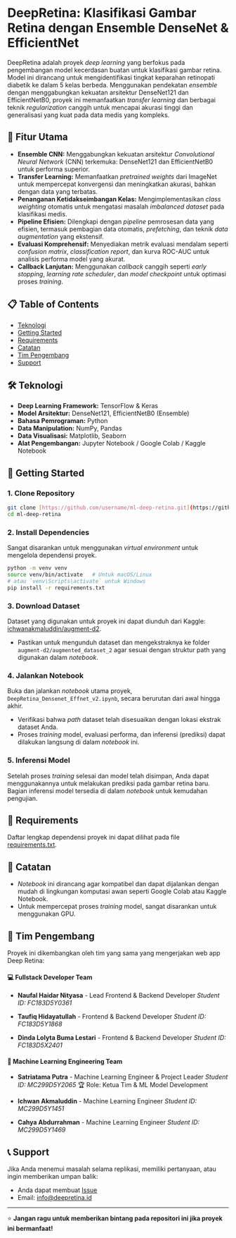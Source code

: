 
# DeepRetina: Klasifikasi Gambar Retina dengan Ensemble DenseNet & EfficientNet

DeepRetina adalah proyek *deep learning* yang berfokus pada pengembangan model kecerdasan buatan untuk klasifikasi gambar retina. Model ini dirancang untuk mengidentifikasi tingkat keparahan retinopati diabetik ke dalam 5 kelas berbeda. Menggunakan pendekatan *ensemble* dengan menggabungkan kekuatan arsitektur DenseNet121 dan EfficientNetB0, proyek ini memanfaatkan *transfer learning* dan berbagai teknik *regularization* canggih untuk mencapai akurasi tinggi dan generalisasi yang kuat pada data medis yang kompleks.

## 🚀 Fitur Utama

-   **Ensemble CNN:** Menggabungkan kekuatan arsitektur *Convolutional Neural Network* (CNN) terkemuka: DenseNet121 dan EfficientNetB0 untuk performa superior.
-   **Transfer Learning:** Memanfaatkan *pretrained weights* dari ImageNet untuk mempercepat konvergensi dan meningkatkan akurasi, bahkan dengan data yang terbatas.
-   **Penanganan Ketidakseimbangan Kelas:** Mengimplementasikan *class weighting* otomatis untuk mengatasi masalah *imbalanced dataset* pada klasifikasi medis.
-   **Pipeline Efisien:** Dilengkapi dengan *pipeline* pemrosesan data yang efisien, termasuk pembagian data otomatis, *prefetching*, dan teknik *data augmentation* yang ekstensif.
-   **Evaluasi Komprehensif:** Menyediakan metrik evaluasi mendalam seperti *confusion matrix*, *classification report*, dan kurva ROC-AUC untuk analisis performa model yang akurat.
-   **Callback Lanjutan:** Menggunakan *callback* canggih seperti *early stopping*, *learning rate scheduler*, dan *model checkpoint* untuk optimasi proses *training*.

## 📋 Table of Contents

-   [Teknologi](#teknologi)
-   [Getting Started](#getting-started)
-   [Requirements](#requirements)
-   [Catatan](#catatan)
-   [Tim Pengembang](#tim-pengembang)
-   [Support](#support)

## 🛠 Teknologi

-   **Deep Learning Framework:** TensorFlow & Keras
-   **Model Arsitektur:** DenseNet121, EfficientNetB0 (Ensemble)
-   **Bahasa Pemrograman:** Python
-   **Data Manipulation:** NumPy, Pandas
-   **Data Visualisasi:** Matplotlib, Seaborn
-   **Alat Pengembangan:** Jupyter Notebook / Google Colab / Kaggle Notebook

## 🚀 Getting Started

### 1. Clone Repository

```bash
git clone [https://github.com/username/ml-deep-retina.git](https://github.com/username/ml-deep-retina.git)
cd ml-deep-retina
````

### 2\. Install Dependencies

Sangat disarankan untuk menggunakan *virtual environment* untuk mengelola dependensi proyek.

```bash
python -m venv venv
source venv/bin/activate   # Untuk macOS/Linux
# atau `venv\Scripts\activate` untuk Windows
pip install -r requirements.txt
```

### 3\. Download Dataset

Dataset yang digunakan untuk proyek ini dapat diunduh dari Kaggle: [ichwanakmaluddin/augment-d2](https://www.kaggle.com/datasets/ichwanakmaluddin/augment-d2).

  - Pastikan untuk mengunduh dataset dan mengekstraknya ke folder `augment-d2/augmented_dataset_2` agar sesuai dengan struktur path yang digunakan dalam *notebook*.

### 4\. Jalankan Notebook

Buka dan jalankan *notebook* utama proyek, `DeepRetina_Densenet_Effnet_v2.ipynb`, secara berurutan dari awal hingga akhir.

  - Verifikasi bahwa *path* dataset telah disesuaikan dengan lokasi ekstrak dataset Anda.
  - Proses *training* model, evaluasi performa, dan inferensi (prediksi) dapat dilakukan langsung di dalam *notebook* ini.

### 5\. Inferensi Model

Setelah proses *training* selesai dan model telah disimpan, Anda dapat menggunakannya untuk melakukan prediksi pada gambar retina baru. Bagian inferensi model tersedia di dalam *notebook* untuk kemudahan pengujian.

## 📜 Requirements

Daftar lengkap dependensi proyek ini dapat dilihat pada file [requirements.txt](https://www.google.com/search?q=requirements.txt).

## 📝 Catatan

  - *Notebook* ini dirancang agar kompatibel dan dapat dijalankan dengan mudah di lingkungan komputasi awan seperti Google Colab atau Kaggle Notebook.
  - Untuk mempercepat proses *training* model, sangat disarankan untuk menggunakan GPU.

## 👥 Tim Pengembang

Proyek ini dikembangkan oleh tim yang sama yang mengerjakan web app Deep Retina:

#### 💻 **Fullstack Developer Team**

  - **Naufal Haidar Nityasa** - Lead Frontend & Backend Developer
    *Student ID: FC183D5Y0361*

  - **Taufiq Hidayatullah** - Frontend & Backend Developer
    *Student ID: FC183D5Y1868*

  - **Dinda Lolyta Buma Lestari** - Frontend & Backend Developer
    *Student ID: FC183D5X2401*

#### 🤖 **Machine Learning Engineering Team**

  - **Satriatama Putra** - Machine Learning Engineer & Project Leader
    *Student ID: MC299D5Y2065*
    🏆 Role: Ketua Tim & ML Model Development

  - **Ichwan Akmaluddin** - Machine Learning Engineer
    *Student ID: MC299D5Y1451*

  - **Cahya Abdurrahman** - Machine Learning Engineer
    *Student ID: MC299D5Y1469*

## 📞 Support

Jika Anda menemui masalah selama replikasi, memiliki pertanyaan, atau ingin memberikan umpan balik:

  - Anda dapat membuat [Issue](https://github.com/its-nflll/deep-retina/issues)
  - Email: info@deepretina.id

-----

⭐ **Jangan ragu untuk memberikan bintang pada repositori ini jika proyek ini bermanfaat\!**
